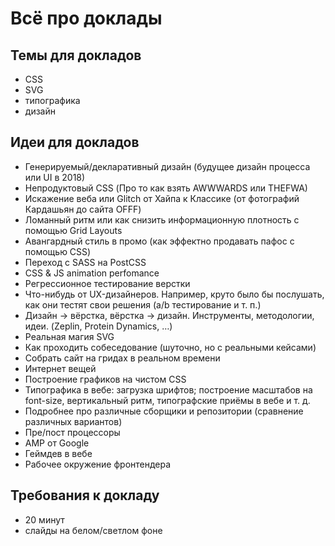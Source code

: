 # Всё про доклады

## Темы для докладов

 - CSS
 - SVG
 - типографика
 - дизайн

## Идеи для докладов

 - Генерируемый/декларативный дизайн (будущее дизайн процесса или UI в 2018)
 - Непродуктовый CSS (Про то как взять AWWWARDS или THEFWA)
 - Искажение веба или Glitch от Хайпа к Классике (от фотографий Кардашьян до сайта OFFF)
 - Ломанный ритм или как снизить информационную плотность с помощью Grid Layouts
 - Авангардный стиль в промо (как эффектно продавать пафос с помощью CSS)
 - Переход с SASS на PostCSS
 - CSS & JS animation perfomance
 - Регрессионное тестирование верстки
 - Что-нибудь от UX-дизайнеров. Например, круто было бы послушать, как они тестят свои решения (a/b тестирование и т. п.)
 - Дизайн → вёрстка, вёрстка → дизайн. Инструменты, методологии, идеи. (Zeplin, Protein Dynamics, …)
 - Реальная магия SVG
 - Как проходить собеседование (шуточно, но с реальными кейсами)
 - Собрать сайт на гридах в реальном времени
 - Интернет вещей
 - Построение графиков на чистом CSS
 - Типографика в вебе: загрузка шрифтов; построение масштабов на font-size, вертикальный ритм, типографские приёмы в вебе и т. д.
 - Подробнее про различные сборщики и репозитории (сравнение различных вариантов)
 - Пре/пост процессоры
 - AMP от Google
 - Геймдев в вебе
 - Рабочее окружение фронтендера

## Требования к докладу

 - 20 минут
 - слайды на белом/светлом фоне
